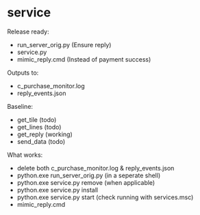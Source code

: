 # service

Release ready:

- run_server_orig.py (Ensure reply)
- service.py         
- mimic_reply.cmd    (Instead of payment success)

Outputs to:
- c_purchase_monitor.log
- reply_events.json

Baseline:
- get_tile (todo)
- get_lines (todo)
- get_reply (working)
- send_data (todo)

What works: 
- delete both c_purchase_monitor.log & reply_events.json
- python.exe run_server_orig.py (in a seperate shell)
- python.exe service.py remove (when applicable)
- python.exe service.py install
- python.exe service.py start (check running with services.msc)
- mimic_reply.cmd
